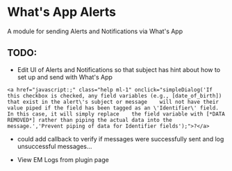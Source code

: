 # What's App Alerts
A module for sending Alerts and Notifications via What's App



## TODO:

- Edit UI of Alerts and Notifications so that subject has hint about how to set up and send with What's App
```help
<a href="javascript:;" class="help ml-1" onclick="simpleDialog('If this checkbox is checked, any field variables (e.g., [date_of_birth]) that exist in the alert\'s subject or message    will not have their value piped if the field has been tagged as an \'Identifier\' field. In this case, it will simply replace    the field variable with [*DATA REMOVED*] rather than piping the actual data into the message.','Prevent piping of data for Identifier fields');">?</a>
```

- could add callback to verify if messages were successfully sent and log unsuccessful
messages...

- View EM Logs from plugin page





